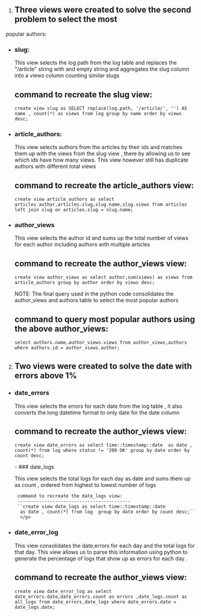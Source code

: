 

1) ## Three  views were created to solve the second problem to select the most
popular authors:
 - ### slug:
     <p> This view selects the log path from the log table and replaces the
     "/article" string with and empty string and aggregates the slug column
     into a views column counting similar slugs

     command to recreate the slug view:
     ----------------------------------
     ``create view slug as SELECT replace(log.path, '/article/', '')
     AS name , count(*) as views from log group by name order by views desc;``
     </p>
 - ### article_authors:
     <p> This view selects authors from the articles by their ids and matches them
     up with the views from the slug view , there by allowing us to see which
     ids have how many views.
     This view however still has duplicate authors with different total views

     command to recreate the article_authors view:
     --------------------------------------------
     ``create view article_authors as select
     articles.author,articles.slug,slug.name,slug.views from articles left join
     slug on articles.slug = slug.name;``
     </p>
 - ### author_views
     <p> This view selects the author id and sums up the total number of views for
     each author including authors with multiple articles

     command to recreate the author_views view:
     --------------------------------------------
     ``create view author_views as select author,sum(views) as views
     from article_authors group by author order by views desc;``

    NOTE:
    The final query used in the python code consolidates the author_views
    and authors table to select the most popular authors

    command to  query most popular authors using the above author_views:
    --------------------------------------------------------------------
    ``select authors.name,author_views.views from author_views,authors
    where authors.id = author_views.author;``
    </p>


2) ## Two views were created to solve the date with errors above 1% ##

- ### date_errors
    <p> This view selects the errors for each date from the log table , it also
    converts the long datetime format to only date for the date column

    command to recreate the author_views view:
    ------------------------------------------
    ``create view date_errors as select time::timestamp::date  as date ,
      count(*) from log where status != '200 OK' group by date order by
      count desc;``
   </p>
   - ### date_logs
       <p> This view selects the total logs for each day as date and sums them
       up as count , ordered from highest to lowest number of logs
      
       command to recreate the date_logs view:
       ------------------------------------------
       ``create view date_logs as select time::timestamp::date  
        as date , count(*) from log  group by date order by count desc;``
        </p>
- ### date_error_log
    <p> This view consolidates the date,errors for each day and the total logs
    for that day. This view allows us to parse this information using python to
    generate the percentage of logs that show up as errors for each day .

    command to recreate the author_views view:
    ------------------------------------------
    ``create view date_error_log as select date_errors.date,date_errors.count
    as errors ,date_logs.count as all_logs from date_errors,date_logs where
    date_errors.date = date_logs.date;``
    </p>
